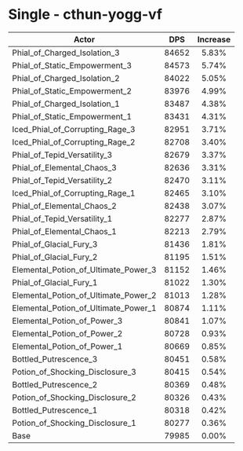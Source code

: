 # Single - cthun-yogg-vf
| Actor | DPS | Increase |
|---|:---:|:---:|
|Phial_of_Charged_Isolation_3|84652|5.83%|
|Phial_of_Static_Empowerment_3|84573|5.74%|
|Phial_of_Charged_Isolation_2|84022|5.05%|
|Phial_of_Static_Empowerment_2|83976|4.99%|
|Phial_of_Charged_Isolation_1|83487|4.38%|
|Phial_of_Static_Empowerment_1|83431|4.31%|
|Iced_Phial_of_Corrupting_Rage_3|82951|3.71%|
|Iced_Phial_of_Corrupting_Rage_2|82708|3.40%|
|Phial_of_Tepid_Versatility_3|82679|3.37%|
|Phial_of_Elemental_Chaos_3|82636|3.31%|
|Phial_of_Tepid_Versatility_2|82470|3.11%|
|Iced_Phial_of_Corrupting_Rage_1|82465|3.10%|
|Phial_of_Elemental_Chaos_2|82438|3.07%|
|Phial_of_Tepid_Versatility_1|82277|2.87%|
|Phial_of_Elemental_Chaos_1|82213|2.79%|
|Phial_of_Glacial_Fury_3|81436|1.81%|
|Phial_of_Glacial_Fury_2|81195|1.51%|
|Elemental_Potion_of_Ultimate_Power_3|81152|1.46%|
|Phial_of_Glacial_Fury_1|81022|1.30%|
|Elemental_Potion_of_Ultimate_Power_2|81013|1.28%|
|Elemental_Potion_of_Ultimate_Power_1|80874|1.11%|
|Elemental_Potion_of_Power_3|80841|1.07%|
|Elemental_Potion_of_Power_2|80728|0.93%|
|Elemental_Potion_of_Power_1|80669|0.85%|
|Bottled_Putrescence_3|80451|0.58%|
|Potion_of_Shocking_Disclosure_3|80415|0.54%|
|Bottled_Putrescence_2|80369|0.48%|
|Potion_of_Shocking_Disclosure_2|80326|0.43%|
|Bottled_Putrescence_1|80318|0.42%|
|Potion_of_Shocking_Disclosure_1|80277|0.36%|
|Base|79985|0.00%|
